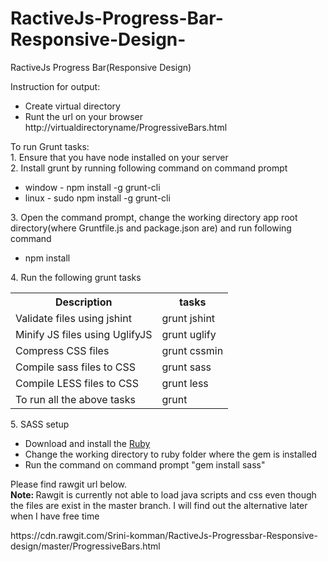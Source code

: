 # RactiveJs-Progress-Bar-Responsive-Design-
RactiveJs Progress Bar(Responsive Design)

Instruction for output:
<ul>
<li>Create virtual directory</li>
<li>Runt the url on your browser http://virtualdirectoryname/ProgressiveBars.html</li>
</ul>
To run Grunt tasks:<br>
1. Ensure that you have node installed on your server<br>
2. Install grunt by running following command on command prompt<br>
   <ul>
   <li>window - npm install -g grunt-cli</li>
   <li>linux - sudo npm install -g grunt-cli</li>
   </ul>
3. Open the command prompt, change the working directory app root directory(where Gruntfile.js and package.json are) and run following command<br>
   <ul><li>npm install</li></ul>
4. Run the following grunt tasks<br>
   <table>
     <tr>
     <th>Description</th>
     <th>tasks</th>
     </tr>
     <tr>
      <td>Validate files using jshint</td>
      <td>grunt jshint</td>
     </tr>
     <tr>
      <td>Minify JS files using UglifyJS</td>
      <td>grunt uglify</td>
     </tr>
     <tr>
      <td>Compress CSS files</td>
      <td>grunt cssmin</td>
     </tr>
     <tr>
      <td>Compile sass files to CSS</td>
      <td>grunt sass</td>
     </tr>
     <tr>
      <td>Compile LESS files to CSS</td>
      <td>grunt less</td>
     </tr>
     <tr>
      <td>To run all the above tasks</td>
      <td>grunt</td>
     </tr>
   </table>
5. SASS setup
   <ul>
      <li>Download and install the <a href="http://rubyinstaller.org/downloads/">Ruby</a></li>
      <li>Change the working directory to ruby folder where the gem is installed</li>
      <li>Run the command on command prompt "gem install sass"</li>
   </ul>
<p>
Please find rawgit url below. <br><b>Note: </b>Rawgit is currently not able to load java scripts and css even though the files are exist in the master branch. I will find out the alternative later when I have free time
</p>
https://cdn.rawgit.com/Srini-komman/RactiveJs-Progressbar-Responsive-design/master/ProgressiveBars.html
   


 
